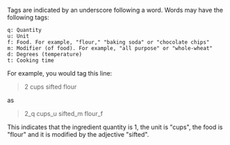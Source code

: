 Tags are indicated by an underscore following a word. Words may have the following tags:

	q: Quantity
	u: Unit
	f: Food. For example, "flour," "baking soda" or "chocolate chips"
	m: Modifier (of food). For example, "all purpose" or "whole-wheat"
	d: Degrees (temperature)
	t: Cooking time

For example, you would tag this line:
> 2 cups sifted flour

as

> 2_q cups_u sifted_m flour_f

This indicates that the ingredient quantity is 1, the unit is "cups", the food is "flour" and it is modified by the adjective "sifted". 